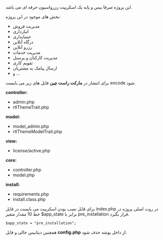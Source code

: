 این پروژه صرفا بیس و پایه یک اسکریپت رزرواسیون حرفه ای می باشد.

بخش های موجود در این پروژه:
- مدیریت فروش
- انبارداری
- حسابداری
- درگاه آنلاین
- رزرو آنلاین
- مدیریت خدمات
- مدیریت کارکنان و پرسنل
- تقویم کاری
- ارسال پیامک به مشتریان
- و ...

برای انتشار در **مارکت راست چین** فایل های زیر می بایست encode شود.

**controller:**
- admin.php
- rtlThemeTrait.php

**model:**
- model_admin.php
- rtlThemeModelTrait.php

**view:**
- license/active.php

**core:**
- controller.php
- model.php

**install:**
- requirements.php
- install.class.php


برای قابل نصب بودن اسکریپت می بایست در فایل index.php در روت اصلی پروژه در خط 10 مقدار متغیر $app_state برابر با pre_installation قرار بگیرد.

`$app_state = "pre_installation";`

همچنین دیتابیس خالی و فایل **config.php** از داخل پوشه حذف شود.

